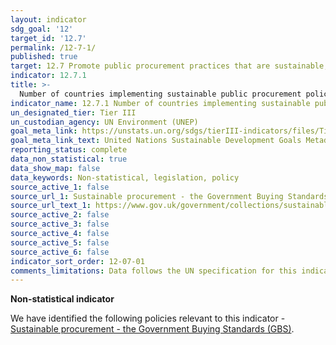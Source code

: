 ```yaml
---
layout: indicator
sdg_goal: '12'
target_id: '12.7'
permalink: /12-7-1/
published: true
target: 12.7 Promote public procurement practices that are sustainable, in accordance with national policies and priorities
indicator: 12.7.1
title: >-
  Number of countries implementing sustainable public procurement policies and action plans
indicator_name: 12.7.1 Number of countries implementing sustainable public procurement policies and action plans
un_designated_tier: Tier III
un_custodian_agency: UN Environment (UNEP)
goal_meta_link: https://unstats.un.org/sdgs/tierIII-indicators/files/Tier3-12-07-01.pdf
goal_meta_link_text: United Nations Sustainable Development Goals Metadata (PDF 4.0 MB)
reporting_status: complete
data_non_statistical: true
data_show_map: false
data_keywords: Non-statistical, legislation, policy
source_active_1: false
source_url_1: Sustainable procurement - the Government Buying Standards (GBS)
source_url_text_1: https://www.gov.uk/government/collections/sustainable-procurement-the-government-buying-standards-gbs
source_active_2: false
source_active_3: false
source_active_4: false
source_active_5: false
source_active_6: false
indicator_sort_order: 12-07-01
comments_limitations: Data follows the UN specification for this indicator. This indicator has been identified in collaboration with topic experts.
---
```

**Non-statistical indicator**

We have identified the following policies relevant to this indicator - [Sustainable procurement - the Government Buying Standards (GBS)](https://www.gov.uk/government/collections/sustainable-procurement-the-government-buying-standards-gbs).